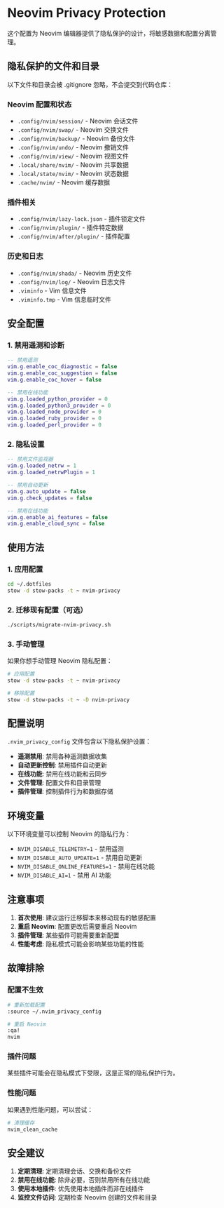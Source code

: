 # Neovim Privacy Protection

这个配置为 Neovim 编辑器提供了隐私保护的设计，将敏感数据和配置分离管理。

## 隐私保护的文件和目录

以下文件和目录会被 .gitignore 忽略，不会提交到代码仓库：

### Neovim 配置和状态
- `.config/nvim/session/` - Neovim 会话文件
- `.config/nvim/swap/` - Neovim 交换文件
- `.config/nvim/backup/` - Neovim 备份文件
- `.config/nvim/undo/` - Neovim 撤销文件
- `.config/nvim/view/` - Neovim 视图文件
- `.local/share/nvim/` - Neovim 共享数据
- `.local/state/nvim/` - Neovim 状态数据
- `.cache/nvim/` - Neovim 缓存数据

### 插件相关
- `.config/nvim/lazy-lock.json` - 插件锁定文件
- `.config/nvim/plugin/` - 插件特定数据
- `.config/nvim/after/plugin/` - 插件配置

### 历史和日志
- `.config/nvim/shada/` - Neovim 历史文件
- `.config/nvim/log/` - Neovim 日志文件
- `.viminfo` - Vim 信息文件
- `.viminfo.tmp` - Vim 信息临时文件

## 安全配置

### 1. 禁用遥测和诊断
```lua
-- 禁用遥测
vim.g.enable_coc_diagnostic = false
vim.g.enable_coc_suggestion = false
vim.g.enable_coc_hover = false

-- 禁用在线功能
vim.g.loaded_python_provider = 0
vim.g.loaded_python3_provider = 0
vim.g.loaded_node_provider = 0
vim.g.loaded_ruby_provider = 0
vim.g.loaded_perl_provider = 0
```

### 2. 隐私设置
```lua
-- 禁用文件监视器
vim.g.loaded_netrw = 1
vim.g.loaded_netrwPlugin = 1

-- 禁用自动更新
vim.g.auto_update = false
vim.g.check_updates = false

-- 禁用在线功能
vim.g.enable_ai_features = false
vim.g.enable_cloud_sync = false
```

## 使用方法

### 1. 应用配置
```bash
cd ~/.dotfiles
stow -d stow-packs -t ~ nvim-privacy
```

### 2. 迁移现有配置（可选）
```bash
./scripts/migrate-nvim-privacy.sh
```

### 3. 手动管理
如果你想手动管理 Neovim 隐私配置：

```bash
# 应用配置
stow -d stow-packs -t ~ nvim-privacy

# 移除配置
stow -d stow-packs -t ~ -D nvim-privacy
```

## 配置说明

`.nvim_privacy_config` 文件包含以下隐私保护设置：

- **遥测禁用**: 禁用各种遥测数据收集
- **自动更新控制**: 禁用插件自动更新
- **在线功能**: 禁用在线功能和云同步
- **文件管理**: 配置文件和目录管理
- **插件管理**: 控制插件行为和数据存储

## 环境变量

以下环境变量可以控制 Neovim 的隐私行为：

- `NVIM_DISABLE_TELEMETRY=1` - 禁用遥测
- `NVIM_DISABLE_AUTO_UPDATE=1` - 禁用自动更新
- `NVIM_DISABLE_ONLINE_FEATURES=1` - 禁用在线功能
- `NVIM_DISABLE_AI=1` - 禁用 AI 功能

## 注意事项

1. **首次使用**: 建议运行迁移脚本来移动现有的敏感配置
2. **重启 Neovim**: 配置更改后需要重启 Neovim
3. **插件管理**: 某些插件可能需要重新配置
4. **性能考虑**: 隐私模式可能会影响某些功能的性能

## 故障排除

### 配置不生效
```bash
# 重新加载配置
:source ~/.nvim_privacy_config

# 重启 Neovim
:qa!
nvim
```

### 插件问题
某些插件可能会在隐私模式下受限，这是正常的隐私保护行为。

### 性能问题
如果遇到性能问题，可以尝试：
```bash
# 清理缓存
nvim_clean_cache
```

## 安全建议

1. **定期清理**: 定期清理会话、交换和备份文件
2. **禁用在线功能**: 除非必要，否则禁用所有在线功能
3. **使用本地插件**: 优先使用本地插件而非在线插件
4. **监控文件访问**: 定期检查 Neovim 创建的文件和目录